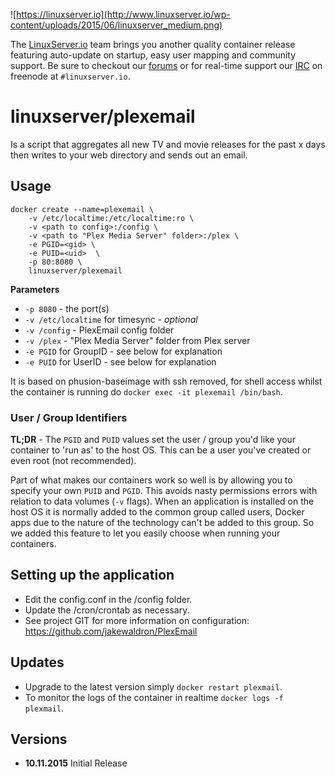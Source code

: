 ![https://linuxserver.io](http://www.linuxserver.io/wp-content/uploads/2015/06/linuxserver_medium.png)

The [LinuxServer.io](https://www.linuxserver.io/) team brings you another quality container release featuring auto-update on startup, easy user mapping and community support. Be sure to checkout our [forums](https://forum.linuxserver.io/index.php) or for real-time support our [IRC](https://www.linuxserver.io/index.php/irc/) on freenode at `#linuxserver.io`.

# linuxserver/plexemail

Is a script that aggregates all new TV and movie releases for the past x days then writes to your web directory and sends out an email.

## Usage

```
docker create --name=plexemail \
	-v /etc/localtime:/etc/localtime:ro \
	-v <path to config>:/config \
	-v <path to "Plex Media Server" folder>:/plex \
	-e PGID=<gid> \
	-e PUID=<uid>  \
	-p 80:8080 \
	linuxserver/plexemail
```

**Parameters**

* `-p 8080` - the port(s)
* `-v /etc/localtime` for timesync - *optional*
* `-v /config` - PlexEmail config folder
* `-v /plex` - "Plex Media Server" folder from Plex server
* `-e PGID` for GroupID - see below for explanation
* `-e PUID` for UserID - see below for explanation

It is based on phusion-baseimage with ssh removed, for shell access whilst the container is running do `docker exec -it plexemail /bin/bash`.

### User / Group Identifiers

**TL;DR** - The `PGID` and `PUID` values set the user / group you'd like your container to 'run as' to the host OS. This can be a user you've created or even root (not recommended).

Part of what makes our containers work so well is by allowing you to specify your own `PUID` and `PGID`. This avoids nasty permissions errors with relation to data volumes (`-v` flags). When an application is installed on the host OS it is normally added to the common group called users, Docker apps due to the nature of the technology can't be added to this group. So we added this feature to let you easily choose when running your containers.

## Setting up the application 

* Edit the config.conf in the /config folder.
* Update the /cron/crontab as necessary.
* See project GIT for more information on configuration: https://github.com/jakewaldron/PlexEmail

## Updates

* Upgrade to the latest version simply `docker restart plexmail`.
* To monitor the logs of the container in realtime `docker logs -f plexmail`.



## Versions

+ **10.11.2015** Initial Release 

